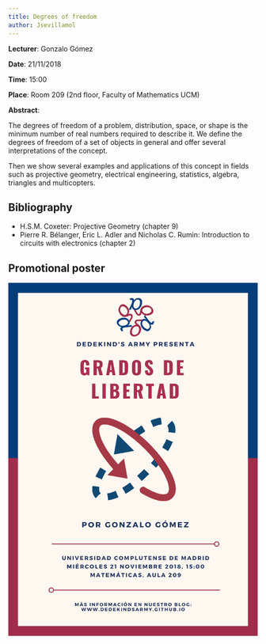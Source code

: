 ```yaml
---
title: Degrees of freedom
author: Jsevillamol
---
```

**Lecturer**: Gonzalo Gómez

**Date**: 21/11/2018

**Time**: 15:00

**Place**: Room 209 (2nd floor, Faculty of Mathematics UCM)

**Abstract**:

The degrees of freedom of a problem, distribution, space, or shape is
the minimum number of real numbers required to describe it. We define
the degrees of freedom of a set of objects in general and offer
several interpretations of the concept.

Then we show several examples and applications of this concept in
fields such as projective geometry, electrical engineering,
statistics, algebra, triangles and multicopters.

## Bibliography

* H.S.M. Coxeter: Projective Geometry (chapter 9)
* Pierre R. Bélanger, Eric L. Adler and Nicholas C. Rumin: Introduction to circuits with electronics (chapter 2)

## Promotional poster
 <img src="/images/posters/degrees-of-freedom.png" alt="Poster" style="width: 750px;"/>

